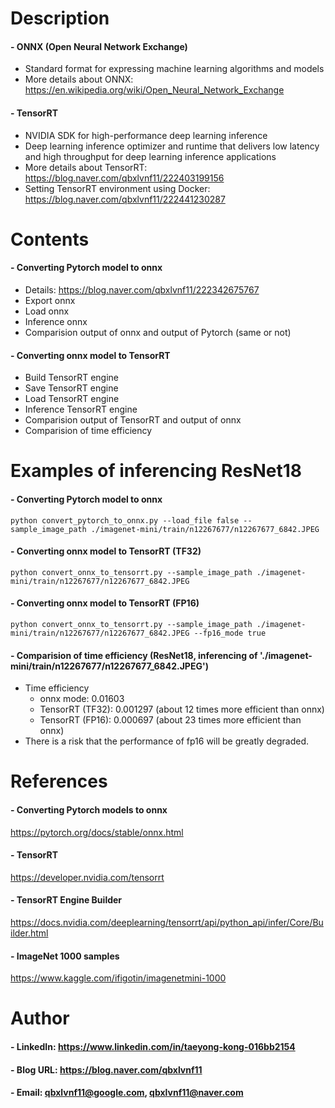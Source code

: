 

Description
=============

#### - ONNX (Open Neural Network Exchange)
  - Standard format for expressing machine learning algorithms and models
  - More details about ONNX: https://en.wikipedia.org/wiki/Open_Neural_Network_Exchange

#### - TensorRT
  - NVIDIA SDK for high-performance deep learning inference
  - Deep learning inference optimizer and runtime that delivers low latency and high throughput for deep learning inference applications
  - More details about TensorRT: https://blog.naver.com/qbxlvnf11/222403199156
  - Setting TensorRT environment using Docker: https://blog.naver.com/qbxlvnf11/222441230287

Contents
=============
#### - Converting Pytorch model to onnx
  - Details: https://blog.naver.com/qbxlvnf11/222342675767
  - Export onnx
  - Load onnx
  - Inference onnx
  - Comparision output of onnx and output of Pytorch (same or not)

#### - Converting onnx model to TensorRT
  - Build TensorRT engine
  - Save TensorRT engine
  - Load TensorRT engine
  - Inference TensorRT engine
  - Comparision output of TensorRT and output of onnx
  - Comparision of time efficiency

Examples of inferencing ResNet18
=============
#### - Converting Pytorch model to onnx
```
python convert_pytorch_to_onnx.py --load_file false --sample_image_path ./imagenet-mini/train/n12267677/n12267677_6842.JPEG
```
#### - Converting onnx model to TensorRT (TF32)
```
python convert_onnx_to_tensorrt.py --sample_image_path ./imagenet-mini/train/n12267677/n12267677_6842.JPEG
```
#### - Converting onnx model to TensorRT (FP16)
```
python convert_onnx_to_tensorrt.py --sample_image_path ./imagenet-mini/train/n12267677/n12267677_6842.JPEG --fp16_mode true
```

#### - Comparision of time efficiency (ResNet18, inferencing of './imagenet-mini/train/n12267677/n12267677_6842.JPEG')
  - Time efficiency
    - onnx mode:  0.01603
    - TensorRT (TF32): 0.001297 (about 12 times more efficient than onnx)
    - TensorRT (FP16): 0.000697 (about 23 times more efficient than onnx)
  - There is a risk that the performance of fp16 will be greatly degraded.
  
References
=============

#### - Converting Pytorch models to onnx

https://pytorch.org/docs/stable/onnx.html

#### - TensorRT

https://developer.nvidia.com/tensorrt

#### - TensorRT Engine Builder

https://docs.nvidia.com/deeplearning/tensorrt/api/python_api/infer/Core/Builder.html

#### - ImageNet 1000 samples

https://www.kaggle.com/ifigotin/imagenetmini-1000

Author
=============

#### - LinkedIn: https://www.linkedin.com/in/taeyong-kong-016bb2154

#### - Blog URL: https://blog.naver.com/qbxlvnf11

#### - Email: qbxlvnf11@google.com, qbxlvnf11@naver.com

